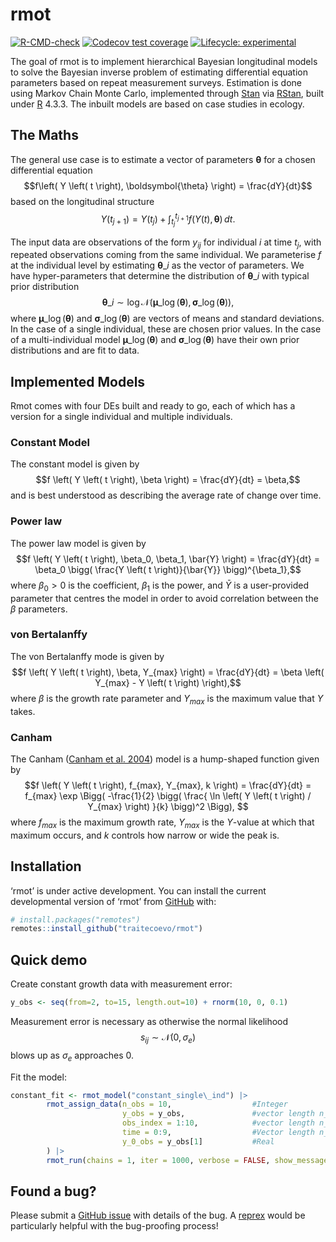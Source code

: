 
<!-- README.md is generated from README.Rmd. Please edit that file -->

# rmot

<!-- badges: start -->

[![R-CMD-check](https://github.com/traitecoevo/rmot/actions/workflows/R-CMD-check.yaml/badge.svg)](https://github.com/traitecoevo/rmot/actions/workflows/R-CMD-check.yaml)
[![Codecov test
coverage](https://codecov.io/gh/traitecoevo/rmot/branch/master/graph/badge.svg)](https://app.codecov.io/gh/traitecoevo/rmot?branch=master)
[![Lifecycle:
experimental](https://img.shields.io/badge/lifecycle-experimental-orange.svg)](https://lifecycle.r-lib.org/articles/stages.html#experimental)
<!-- badges: end -->

The goal of rmot is to implement hierarchical Bayesian longitudinal models to solve the Bayesian inverse problem of estimating differential equation parameters based on repeat measurement surveys. Estimation is done using Markov Chain Monte Carlo, implemented through
[Stan](https://mc-stan.org/) via [RStan](https://mc-stan.org/users/interfaces/rstan), built under [R](https://cran.r-project.org/) 4.3.3. The inbuilt models are based on case studies in ecology.

## The Maths

The general use case is to estimate a vector of parameters $\boldsymbol{\theta}$ for a chosen differential equation
$$f\left( Y \left( t \right), \boldsymbol{\theta} \right) = \frac{dY}{dt}$$ 
based on the longitudinal structure
$$Y \left( t_{j+1} \right) = Y\left( t_j \right) + \int_{t_j}^{t_{j+1}}f\left( Y \left( t \right), \boldsymbol{\theta} \right)\,dt. $$

The input data are observations of the form $y_{ij}$ for individual $i$ at time $t_j$, with repeated observations coming from the same individual. We parameterise $f$ at the individual level by estimating $\boldsymbol{\theta}\_i$ as the vector of parameters. We have hyper-parameters that determine the distribution of $\boldsymbol{\theta}\_i$ with typical prior distribution
$$\boldsymbol{\theta}\_i \sim \log \mathcal{N}\left(\boldsymbol{\mu}\_{\log\left(\boldsymbol{\theta}\right)}, \boldsymbol{\sigma}\_{\log \left( \boldsymbol{\theta} \right)}\right), $$ 
where $\boldsymbol{\mu}\_{\log\left(\boldsymbol{\theta}\right)}$ and $\boldsymbol{\sigma}\_{\log\left(\boldsymbol{\theta}\right)}$ are vectors of means and standard deviations. In the case of a single individual, these are chosen prior values. In the case of a multi-individual model $\boldsymbol{\mu}\_{\log\left(\boldsymbol{\theta}\right)}$ and $\boldsymbol{\sigma}\_{\log\left(\boldsymbol{\theta}\right)}$ have their own prior distributions and are fit to data.

## Implemented Models

Rmot comes with four DEs built and ready to go, each of which has a version for a single individual and multiple individuals.

### Constant Model

The constant model is given by
$$f \left( Y \left( t \right), \beta \right) = \frac{dY}{dt} = \beta,$$ 
and is best understood as describing the average rate of change over time.

### Power law

The power law model is given by
$$f \left( Y \left( t \right), \beta_0, \beta_1, \bar{Y} \right) = \frac{dY}{dt} = \beta_0 \bigg( \frac{Y \left( t \right)}{\bar{Y}} \bigg)^{\beta_1},$$ 
where $\beta_0>0$ is the coefficient, $\beta_1$ is the power, and $\bar{Y}$ is a user-provided parameter that centres the model in order to avoid correlation between the $\beta$ parameters.

### von Bertalanffy

The von Bertalanffy mode is given by
$$f \left( Y \left( t \right), \beta, Y_{max} \right) = \frac{dY}{dt} = \beta \left( Y_{max} - Y \left( t \right) \right),$$ 
where $\beta$ is the growth rate parameter and $Y_{max}$ is the maximum value that $Y$ takes.

### Canham

The Canham ([Canham et
al. 2004](https://doi.org/10.1890/1051-0761(2006)016%5B0540:NAOCTC%5D2.0.CO;2))
model is a hump-shaped function given by
$$f \left( Y \left( t \right), f_{max}, Y_{max}, k \right) = \frac{dY}{dt} = f_{max} \exp \Bigg( -\frac{1}{2} \bigg( \frac{ \ln \left( Y \left( t \right) / Y_{max} \right) }{k} \bigg)^2 \Bigg), $$ 
where $f_{max}$ is the maximum growth rate, $Y_{max}$ is the $Y$-value at which that maximum occurs, and $k$ controls how narrow or wide the peak is.

## 

## Installation

‘rmot’ is under active development. You can install the current
developmental version of ‘rmot’ from [GitHub](https://github.com/) with:

``` r
# install.packages("remotes")
remotes::install_github("traitecoevo/rmot")
```

## Quick demo

Create constant growth data with measurement error:

``` r
y_obs <- seq(from=2, to=15, length.out=10) + rnorm(10, 0, 0.1)
```

Measurement error is necessary as otherwise the normal likelihood
$$s_{ij} \sim \mathcal{N}\left( 0, \sigma_e \right)$$ 
blows up as $\sigma_e$ approaches 0.

Fit the model:

``` r
constant_fit <- rmot_model("constant_single\_ind") |>
        rmot_assign_data(n_obs = 10,                  #Integer
                         y_obs = y_obs,               #vector length n_obs
                         obs_index = 1:10,            #vector length n_obs
                         time = 0:9,                  #Vector length n_obs
                         y_0_obs = y_obs[1]           #Real
        ) |>
        rmot_run(chains = 1, iter = 1000, verbose = FALSE, show_messages = FALSE)
```

## Found a bug?

Please submit a [GitHub issue](https://github.com/traitecoevo/rmot/issues) with details of the bug. A [reprex](https://reprex.tidyverse.org/) would be particularly helpful with the bug-proofing process!
